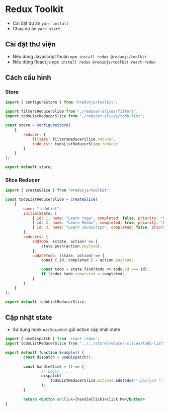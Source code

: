 # Redux Toolkit

- Cài đặt dự án `yarn install`
- Chạy dự án `yarn start`

## Cài đặt thư viện

- Nếu dùng Javascript thuần `npm install redux @reduxjs/toolkit`
- Nếu dùng React.js `npm install redux @reduxjs/toolkit react-redux`

## Cách cấu hình

### Store

```js
import { configureStore } from "@reduxjs/toolkit";

import filtersReducerSlice from "./reducer-slices/filters";
import todoListReducerSlice from "./reducer-slices/todo-list";

const store = configureStore(
    {
        reducer: {
            filters: filtersReducerSlice.reducer,
            todoList: todoListReducerSlice.reducer
        }
    }
);

export default store;
```

### Slice Reducer

```js
import { createSlice } from "@reduxjs/toolkit";

const todoListReducerSlice = createSlice(
    {
        name: "todoList",
        initialState: [
            { id: 1, name: "Learn Yoga", completed: false, priority: "Medium" },
            { id: 2, name: "Learn Redux", completed: true, priority: "High" },
            { id: 3, name: "Learn Javascript", completed: false, priority: "Low" }
        ],
        reducers: {
            addTodo: (state, action) => {
                state.push(action.payload);
            },
            updateTodo: (state, action) => {
                const { id, completed } = action.payload;

                const todo = state.find(todo => todo.id === id);
                if (todo) todo.completed = completed;
            }
        }
    }
);

export default todoListReducerSlice;
```

## Cập nhật state

- Sử dụng hook `useDispatch` gửi action cập nhật state

```jsx
import { useDispatch } from 'react-redux';
import todoListReducerSlice from "../../store/reducer-slices/todo-list";

export default function Example() {
		const dispatch = useDispatch();
		
		const handleClick = () => {
				// Logic . . .
				dispatch(
					todoListReducerSlice.actions.addTodo(/* payload */)
				);
		}
		
		return <button onClick={handleClick}>Click Me</button>
}
```
